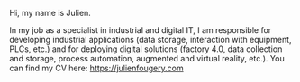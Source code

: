 Hi, my name is Julien.

In my job as a specialist in industrial and digital IT, I am responsible for developing industrial applications (data storage, interaction with equipment, PLCs, etc.) and for deploying digital solutions (factory 4.0, data collection and storage, process automation, augmented and virtual reality, etc.).
You can find my CV here: https://julienfougery.com

